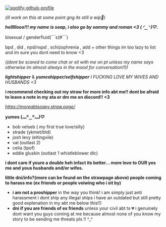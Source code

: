 ## 


[![spotify-github-profile](https://spotify-github-profile.kittinanx.com/api/view?uid=31txs26qxzmv5k2hq2exzfeknuoe&cover_image=true&theme=novatorem&show_offline=true&background_color=121212&interchange=false&bar_color=bdc100&bar_color_cover=true)](https://github.com/kittinan/spotify-github-profile)


*(ill work on this at some point gng its still a wip🥹)*



***helllllooo!!! my name is soap, i also go by sammy and roman <3 ( ◜‿◝ )♡.***

bisexual / genderfluid(￣ε(#￣)

bpd , did , npd/nspd , schizophrenia , add + other things im too lazy to list and im sure you dont need to know <3

*((dont be scared to come chat or sit with me on pt unless my name says otherwise im almost always in the mood for conversation!!))*

***lightshipper*** & ***yumeshipper/selfshipper***
*I FUCKING LOVE MY WIVES AND HUSBANDS <3*



****i recommend checking out my straw for more info abt me!! dont be afraid to leave a note in my ata or dm me on discord!! <3****

*https://moreabtsoapy.straw.page/*



**yumes (灬º‿º灬)♡**
- bob velseb ( my first true love/silly)
- strade (ykmet/btd) 
- josh levy (eltingvile)
- val (outlast 2)
- celia (tpof)
- eddie gluskin (outlast 1 whistleblower dlc)



**i dont care if youre a double heh infact its better... more love to OUR yes me and yous husbands and/or wifes.**

****little dni/info?(more can be found on the strawpage above) people coming to harass me (ex friends or people veiwing who i sit by)****
 - **i am not a proshipper** in the way you think! i am simply just anti harassment i dont ship any illegal ships i have an outdated but still pretty good explenation in my abt me below this!!)
 - **dni if you are friends of ex friends** unless your civil abt ts 💔 i genuinely dont want you guys coming at me because almost none of you know my story to be sending me threats pls !! ^_^
